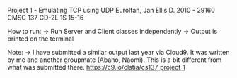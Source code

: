 Project 1 - Emulating TCP using UDP
Eurolfan, Jan Ellis D.
2010 - 29160
CMSC 137 CD-2L 1S 15-16

How to run:
    -> Run Server and Client classes independently
    -> Output is printed on the terminal

Note:
    -> I have submitted a similar output last year via Cloud9. It was written by me and another groupmate (Abano, Naomi). This is a bit different from what was submitted there. https://c9.io/clstia/cs137_project_1
